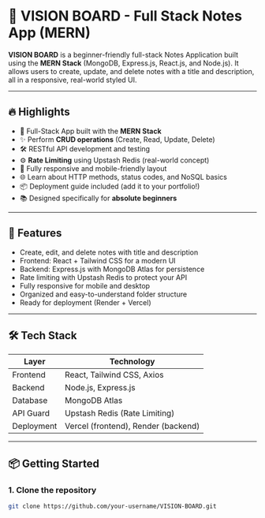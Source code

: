 # 🧠 VISION BOARD - Full Stack Notes App (MERN)

**VISION BOARD** is a beginner-friendly full-stack Notes Application built using the **MERN Stack** (MongoDB, Express.js, React.js, and Node.js). It allows users to create, update, and delete notes with a title and description, all in a responsive, real-world styled UI.

---

## 🔥 Highlights

- 🧱 Full-Stack App built with the **MERN Stack**
- ✨ Perform **CRUD operations** (Create, Read, Update, Delete)
- 🛠️ RESTful API development and testing
- ⚙️ **Rate Limiting** using Upstash Redis (real-world concept)
- 📱 Fully responsive and mobile-friendly layout
- 🌐 Learn about HTTP methods, status codes, and NoSQL basics
- 📦 Deployment guide included (add it to your portfolio!)
- 📚 Designed specifically for **absolute beginners**

---

## 🚀 Features

- Create, edit, and delete notes with title and description
- Frontend: React + Tailwind CSS for a modern UI
- Backend: Express.js with MongoDB Atlas for persistence
- Rate limiting with Upstash Redis to protect your API
- Fully responsive for mobile and desktop
- Organized and easy-to-understand folder structure
- Ready for deployment (Render + Vercel)

---

## 🛠️ Tech Stack

| Layer      | Technology                  |
|------------|-----------------------------|
| Frontend   | React, Tailwind CSS, Axios  |
| Backend    | Node.js, Express.js         |
| Database   | MongoDB Atlas               |
| API Guard  | Upstash Redis (Rate Limiting) |
| Deployment | Vercel (frontend), Render (backend) |

---

## 📦 Getting Started

### 1. Clone the repository
```bash
git clone https://github.com/your-username/VISION-BOARD.git
